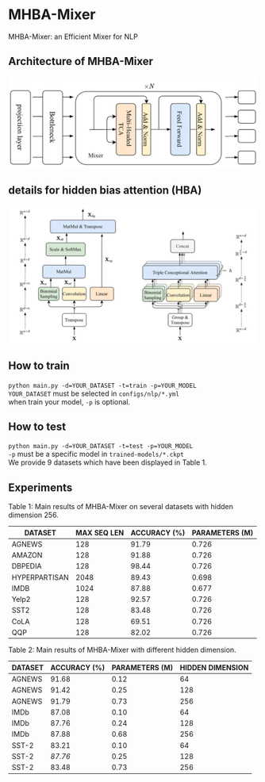 # MHBA-Mixer
MHBA-Mixer: an Efficient Mixer for NLP

## Architecture of MHBA-Mixer
![Arcitecture of MHBA-Mixer](./figure/MHBA-Mixer.jpg)
## details for hidden bias attention (HBA)
![(left) hidden bias attention (HBA), (right) Multi-Head HBA with n heads](./figure/Multi-Head%20HBA.jpg)

## How to train
`python main.py -d=YOUR_DATASET -t=train -p=YOUR_MODEL`  
`YOUR_DATASET` must be selected in `configs/nlp/*.yml`  
when train your model, `-p` is optional.

## How to test
`python main.py -d=YOUR_DATASET -t=test -p=YOUR_MODEL`  
`-p` must be a specific model in  `trained-models/*.ckpt`  
We provide 9 datasets which have been displayed in Table 1. 
## Experiments
Table 1: Main results of MHBA-Mixer on several datasets with hidden dimension 256.
  
| DATASET |MAX SEQ LEN | ACCURACY (%) | PARAMETERS (M) |
|  ----  | ---- |--------------|  ----  |
| AGNEWS | 128 | 91.79        | 0.726 |
| AMAZON |128| 91.88        | 0.726|
| DBPEDIA |128 | 98.44        | 0.726|
| HYPERPARTISAN |2048 | 89.43        | 0.698|
| IMDB |1024 | 87.88        | 0.677 |
| Yelp2 | 128| 92.57        | 0.726 |
| SST2 | 128| 83.48        | 0.726 |
| CoLA | 128| 69.51        | 0.726 |
| QQP | 128 | 82.02        | 0.726 |
  
Table 2: Main results of MHBA-Mixer with different hidden dimension.  

| DATASET | ACCURACY (%) | PARAMETERS (M) | HIDDEN DIMENSION |
|---------|--------------|----------------|------------------|
| AGNEWS  | 91.68        | 0.12           | 64               |
| AGNEWS  | 91.42        | 0.25           | 128              |
| AGNEWS  | 91.79        | 0.73           | 256              |
| IMDb    | 87.08        | 0.10           | 64               |
| IMDb    | 87.76        | 0.24           | 128              |
| IMDb    | 87.88        | 0.68           | 256              |
| SST-2   | 83.21        | 0.10           | 64               |
| SST-2   | _87.76_        | 0.25           | 128              |
| SST-2   | 83.48        | 0.73           | 256              |
